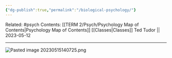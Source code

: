 ```yaml
---
{"dg-publish":true,"permalink":"/biological-psychology/"}
---
```


Related: #psych
Contents: [[TERM 2/Psych/Psychology Map of Contents\|Psychology Map of Contents]]
[[Classes\|Classes]]
Ted Tudor || 2023-05-12
***
![Pasted image 20230515140725.png](/img/user/Pasted%20image%2020230515140725.png)
